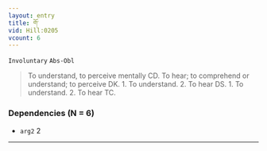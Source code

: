 ```yaml
---
layout: entry
title: གོ་
vid: Hill:0205
vcount: 6
---
```

`Involuntary` `Abs-Obl`
> To understand, to perceive mentally CD\.
 To hear; to comprehend or understand; to perceive DK\.
 1\.
 To understand\.
 2\.
 To hear DS\.
 1\.
 To understand\.
 2\.
 To hear TC\.

### Dependencies (N = 6)
* `arg2` 2

---

